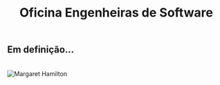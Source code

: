 ﻿---
layout: page-fullwidth
title: "Oficina Engenheiras de Software"
subheadline: ""
permalink: "/oficina_engenheiras/"
header:
   image_fullwidth: banner_eres2020.png
---

<h2>Em definição...</h2>
<br>

<div class="row t30">
	<img src="{{ site.urlimg }}margaret.jpeg" alt="Margaret Hamilton" align="center">
</div><!-- /.row -->